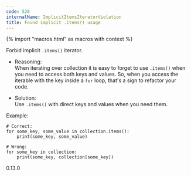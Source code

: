 ```yaml
---
code: 528
internalName: ImplicitItemsIteratorViolation
title: Found implicit .items() usage
---
```


{% import "macros.html" as macros with context %}

Forbid implicit `.items()` iterator.

  - Reasoning:  
    When iterating over collection it is easy to forget to use
    `.items()` when you need to access both keys and values. So, when
    you access the iterable with the key inside a `for` loop, that's a
    sign to refactor your code.

  - Solution:  
    Use `.items()` with direct keys and values when you need them.

Example:

    # Correct:
    for some_key, some_value in collection.items():
        print(some_key, some_value)
    
    # Wrong:
    for some_key in collection:
        print(some_key, collection[some_key])

<div class="versionadded">

0.13.0

</div>